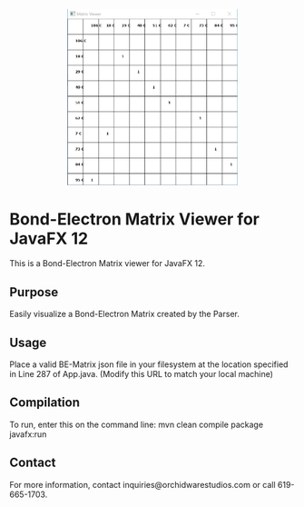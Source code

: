 <p align="center">
  <img src="matrix.PNG" width="300" title="Parse Tree Viewer">
</p>

<h1>Bond-Electron Matrix Viewer for JavaFX 12</h1>
This is a Bond-Electron Matrix viewer for JavaFX 12.

<h2>Purpose</h2>
Easily visualize a Bond-Electron Matrix created by the Parser.

<h2>Usage</h2>
Place a valid BE-Matrix json file in your filesystem at the location specified in Line 287 of App.java. (Modify this URL to match your local machine)

<h2>Compilation</h2>
To run, enter this on the command line: mvn clean compile package javafx:run

<h2>Contact</h2>
For more information, contact inquiries@orchidwarestudios.com or call 619-665-1703.
